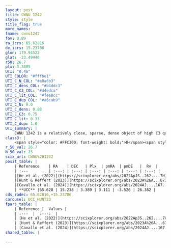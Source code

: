 ```yaml
---
layout: post
title: CWNU 1242
style: style
title_flag: true
more_names: 
fname: cwnu1242
fov: 0.89
ra_icrs: 65.62816
de_icrs: 15.23786
glon: 179.94522
glat: -23.49446
r50: 26.7
plx: 3.3885
UTI: "0.46"
UTI_COLOR: "#fffbe1"
UTI_C_N_COL: "#e0a6b3"
UTI_C_dens_COL: "#b4ddc3"
UTI_C_C3_COL: "#d4edca"
UTI_C_lit_COL: "#fee8cc"
UTI_C_dup_COL: "#a6cab9"
UTI_C_N: 0.0
UTI_C_dens: 0.88
UTI_C_C3: 0.75
UTI_C_lit: 0.33
UTI_C_dup: 1.0
UTI_summary: |
    CWNU 1242 is a relatively close, sparse, dense object of high C3 quality. It was recently reported in the literature.<br><br><span style="color: #99180f; font-weight: bold;">Warning: </span>contains less than 25 stars with <i>P>0.5</i> estimated.
class3: |
    <span style="color: #FFC300; font-weight: bold;">B</span><span style="color: green; font-weight: bold;">A</span>
r_50_val: 26.7
N_50_val: 23
scix_url: CWNU%201242
posit_table: |
    | Reference    | RA    | DEC   | Plx  | pmRA  | pmDE   |  Rv  |
    | :---         | :---: | :---: | :---: | :---: | :---: | :---: |
    |[He et al. (2022)](https://scixplorer.org/abs/2022ApJS..262....7H) | 65.716 | 15.216 | 3.452 | 3.133 | -3.581 | -- |
    |[Hunt & Reffert (2023)](https://scixplorer.org/abs/2023A%26A...673A.114H) | 65.617 | 15.251 | 3.43 | 3.129 | -3.454 | 21.224 |
    |[Cavallo et al. (2024)](https://scixplorer.org/abs/2024AJ....167...12C) | 65.801 | 15.293 | 3.437 | -- | -- | -- |
    | **UCC** |65.628 | 15.238 | 3.389 | 3.111 | -3.526 | 26.382 | 
cds_radec: 65.62816,+15.23786
carousel: UCC_HUNT23
fpars_table: |
    | Reference |  Values |
    | :---  |  :---:  |
    | [He et al. (2022)](https://scixplorer.org/abs/2022ApJS..262....7H) | `A0=0.05, logAge=6.55` |
    | [Hunt & Reffert (2023)](https://scixplorer.org/abs/2023A%26A...673A.114H) | `AV50=1.469, diffAV50=1.108, MOD50=7.278, logAge50=6.86` |
    | [Cavallo et al. (2024)](https://scixplorer.org/abs/2024AJ....167...12C) | `AV50=2.38, dMod50=7.29, logAge50=7.05, [Fe/H]50=-0.02` |
shared_table: |
    
---
```

